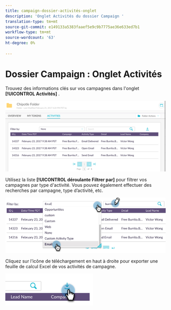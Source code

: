 ```yaml
---
title: campaign-dossier-activités-onglet
description: 'Onglet Activités du dossier Campaign '
translation-type: tm+mt
source-git-commit: e149133a5383faaef5e9c9b7775ae36e633ed7b1
workflow-type: tm+mt
source-wordcount: '63'
ht-degree: 0%

---
```



# Dossier Campaign : Onglet Activités

Trouvez des informations clés sur vos campagnes dans l&#39;onglet **[!UICONTROL Activités]** .

![Image un](/help/sky/assets/campaign-folders/campaign-folder-activities-tab/campaign-folder-activities-tab-1.png)

Utilisez la liste **[!UICONTROL déroulante Filtrer par]** pour filtrer vos campagnes par type d&#39;activité. Vous pouvez également effectuer des recherches par campagne, type d’activité, etc.

![Image 2](/help/sky/assets/campaign-folders/campaign-folder-activities-tab/campaign-folder-activities-tab-2.png)

Cliquez sur l’icône de téléchargement en haut à droite pour exporter une feuille de calcul Excel de vos activités de campagne.

![Image trois](/help/sky/assets/campaign-folders/campaign-folder-activities-tab/campaign-folder-activities-tab-3.png)
